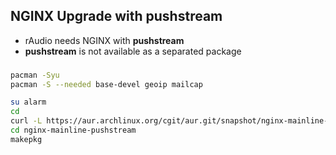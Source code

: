 NGINX Upgrade with pushstream
---
- rAudio needs NGINX with **pushstream**
- **pushstream** is not available as a separated package

###
```sh
pacman -Syu
pacman -S --needed base-devel geoip mailcap

su alarm
cd
curl -L https://aur.archlinux.org/cgit/aur.git/snapshot/nginx-mainline-pushstream.tar.gz | bsdtar xf -
cd nginx-mainline-pushstream
makepkg
```
